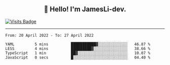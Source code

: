 <h2 align="center">👋 Hello! I'm JamesLi-dev.</h2>

[![Visits Badge](https://badges.pufler.dev/visits/puf17640/git-badges)](https://badges.pufler.dev)



-------

<!--START_SECTION:waka-->

```text
From: 20 April 2022 - To: 27 April 2022

YAML         5 mins          ███████████▓░░░░░░░░░░░░░   46.87 %
LESS         4 mins          █████████▓░░░░░░░░░░░░░░░   38.66 %
TypeScript   1 min           ██▓░░░░░░░░░░░░░░░░░░░░░░   10.07 %
JavaScript   0 secs          █░░░░░░░░░░░░░░░░░░░░░░░░   04.40 %
```

<!--END_SECTION:waka-->

